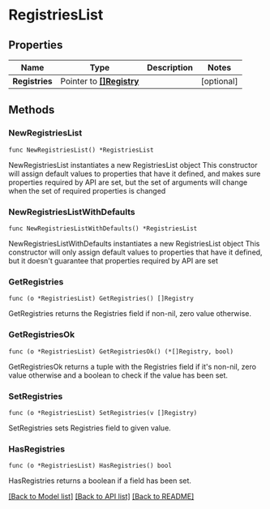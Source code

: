 # RegistriesList

## Properties

Name | Type | Description | Notes
------------ | ------------- | ------------- | -------------
**Registries** | Pointer to [**[]Registry**](Registry.md) |  | [optional] 

## Methods

### NewRegistriesList

`func NewRegistriesList() *RegistriesList`

NewRegistriesList instantiates a new RegistriesList object
This constructor will assign default values to properties that have it defined,
and makes sure properties required by API are set, but the set of arguments
will change when the set of required properties is changed

### NewRegistriesListWithDefaults

`func NewRegistriesListWithDefaults() *RegistriesList`

NewRegistriesListWithDefaults instantiates a new RegistriesList object
This constructor will only assign default values to properties that have it defined,
but it doesn't guarantee that properties required by API are set

### GetRegistries

`func (o *RegistriesList) GetRegistries() []Registry`

GetRegistries returns the Registries field if non-nil, zero value otherwise.

### GetRegistriesOk

`func (o *RegistriesList) GetRegistriesOk() (*[]Registry, bool)`

GetRegistriesOk returns a tuple with the Registries field if it's non-nil, zero value otherwise
and a boolean to check if the value has been set.

### SetRegistries

`func (o *RegistriesList) SetRegistries(v []Registry)`

SetRegistries sets Registries field to given value.

### HasRegistries

`func (o *RegistriesList) HasRegistries() bool`

HasRegistries returns a boolean if a field has been set.


[[Back to Model list]](../README.md#documentation-for-models) [[Back to API list]](../README.md#documentation-for-api-endpoints) [[Back to README]](../README.md)


